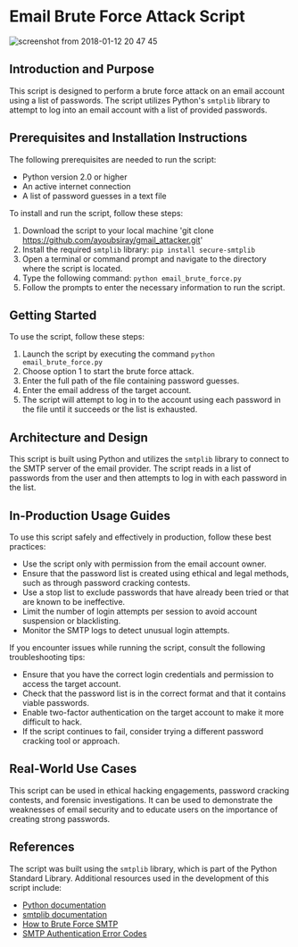 # Email Brute Force Attack Script
![screenshot from 2018-01-12 20 47 45](https://user-images.githubusercontent.com/28595515/34894595-f5ce60b6-f7d9-11e7-8ac1-5eb0180745e3.png)
## Introduction and Purpose

This script is designed to perform a brute force attack on an email account using a list of passwords. The script utilizes Python's `smtplib` library to attempt to log into an email account with a list of provided passwords.

## Prerequisites and Installation Instructions

The following prerequisites are needed to run the script:

- Python version 2.0 or higher
- An active internet connection
- A list of password guesses in a text file

To install and run the script, follow these steps:

1. Download the script to your local machine
   'git clone https://github.com/ayoubsiray/gmail_attacker.git'
2. Install the required `smtplib` library: `pip install secure-smtplib`
3. Open a terminal or command prompt and navigate to the directory where the script is located.
4. Type the following command: `python email_brute_force.py`
5. Follow the prompts to enter the necessary information to run the script.

## Getting Started

To use the script, follow these steps:

1. Launch the script by executing the command `python email_brute_force.py`
2. Choose option 1 to start the brute force attack.
3. Enter the full path of the file containing password guesses.
4. Enter the email address of the target account.
5. The script will attempt to log in to the account using each password in the file until it succeeds or the list is exhausted.

## Architecture and Design

This script is built using Python and utilizes the `smtplib` library to connect to the SMTP server of the email provider. The script reads in a list of passwords from the user and then attempts to log in with each password in the list.

## In-Production Usage Guides

To use this script safely and effectively in production, follow these best practices:

- Use the script only with permission from the email account owner.
- Ensure that the password list is created using ethical and legal methods, such as through password cracking contests.
- Use a stop list to exclude passwords that have already been tried or that are known to be ineffective.
- Limit the number of login attempts per session to avoid account suspension or blacklisting.
- Monitor the SMTP logs to detect unusual login attempts.

If you encounter issues while running the script, consult the following troubleshooting tips:

- Ensure that you have the correct login credentials and permission to access the target account.
- Check that the password list is in the correct format and that it contains viable passwords.
- Enable two-factor authentication on the target account to make it more difficult to hack.
- If the script continues to fail, consider trying a different password cracking tool or approach.

## Real-World Use Cases

This script can be used in ethical hacking engagements, password cracking contests, and forensic investigations. It can be used to demonstrate the weaknesses of email security and to educate users on the importance of creating strong passwords.

## References

The script was built using the `smtplib` library, which is part of the Python Standard Library. Additional resources used in the development of this script include:

- [Python documentation](https://docs.python.org/)
- [smtplib documentation](https://docs.python.org/3/library/smtplib.html)
- [How to Brute Force SMTP](https://www.cybrary.it/0p3n/brute-force-smtp/)
- [SMTP Authentication Error Codes](https://github.com/awick/smtplib/blob/master/smtplib.py#L742)
